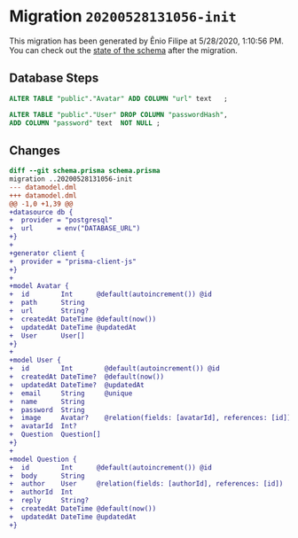 # Migration `20200528131056-init`

This migration has been generated by Ênio Filipe at 5/28/2020, 1:10:56 PM.
You can check out the [state of the schema](./schema.prisma) after the migration.

## Database Steps

```sql
ALTER TABLE "public"."Avatar" ADD COLUMN "url" text   ;

ALTER TABLE "public"."User" DROP COLUMN "passwordHash",
ADD COLUMN "password" text  NOT NULL ;
```

## Changes

```diff
diff --git schema.prisma schema.prisma
migration ..20200528131056-init
--- datamodel.dml
+++ datamodel.dml
@@ -1,0 +1,39 @@
+datasource db {
+  provider = "postgresql"
+  url      = env("DATABASE_URL")
+}
+
+generator client {
+  provider = "prisma-client-js"
+}
+
+model Avatar {
+  id        Int      @default(autoincrement()) @id
+  path      String
+  url       String?
+  createdAt DateTime @default(now())
+  updatedAt DateTime @updatedAt
+  User      User[]
+}
+
+model User {
+  id        Int        @default(autoincrement()) @id
+  createdAt DateTime?  @default(now())
+  updatedAt DateTime?  @updatedAt
+  email     String     @unique
+  name      String
+  password  String
+  image     Avatar?    @relation(fields: [avatarId], references: [id])
+  avatarId  Int?
+  Question  Question[]
+}
+
+model Question {
+  id        Int      @default(autoincrement()) @id
+  body      String
+  author    User     @relation(fields: [authorId], references: [id])
+  authorId  Int
+  reply     String?
+  createdAt DateTime @default(now())
+  updatedAt DateTime @updatedAt
+}
```


